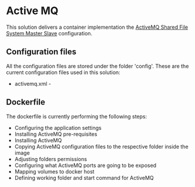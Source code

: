# Active MQ

This solution delivers a container implementation the [ActiveMQ Shared File System Master Slave](http://activemq.apache.org/shared-file-system-master-slave.html) configuration. 

## Configuration files

All the configuration files are stored under the folder 'config'. These are the current configuration files used in this solution:

* activemq.xml - 


## Dockerfile

The dockerfile is currently performing the following steps:

* Configuring the application settings
* Installing ActiveMQ pre-requisites
* Installing ActiveMQ
* Copying ActiveMQ configuration files to the respective folder inside the image
* Adjusting folders permissions
* Configuring what ActiveMQ ports are going to be exposed
* Mapping volumes to docker host
* Defining working folder and start command for ActiveMQ




